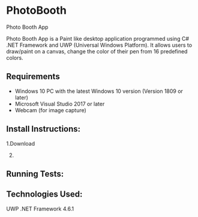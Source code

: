 # PhotoBooth
Photo Booth App

Photo Booth App is a Paint like desktop application programmed using C# .NET Framework and UWP (Universal Windows Platform). 
It allows users to draw/paint on a canvas, change the color of their pen from 16 predefined colors. 

<h2>Requirements</h2>
<ul>
	<li>Windows 10 PC with the latest Windows 10 version (Version 1809 or later)</li>
	<li>Microsoft Visual Studio 2017 or later</li>
	<li>Webcam (for image capture)</li>
</ul>


<h2>Install Instructions:</h2>

1.Download 

2.

<h2>Running Tests:</h2>

<h2>Technologies Used:</h2>

UWP .NET Framework 4.6.1
